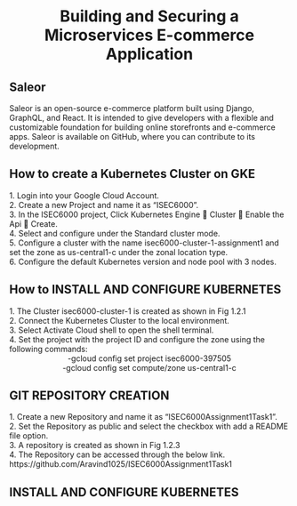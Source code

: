 <div align="center">
  <h1>Building and Securing a Microservices E-commerce Application</h1>
</div>

<div>
  <h2>Saleor</h2>
</div>
Saleor is an open-source e-commerce platform built using Django, GraphQL, and React. It is intended to give developers with a flexible and customizable foundation for building online storefronts and e-commerce apps. Saleor is available on GitHub, where you can contribute to its development.

<div>
  <h2>How to create a Kubernetes Cluster on GKE</h2>
</div>

<div>1.	Login into your Google Cloud Account.</div>
<div>2.	Create a new Project and name it as “ISEC6000”.</div>
<div>3.	In the ISEC6000 project, Click Kubernetes Engine  Cluster  Enable the Api  Create.</div>
<div>4.	Select and configure under the Standard cluster mode.</div>
<div>5.	Configure a cluster with the name isec6000-cluster-1-assignment1 and set the zone as us-central1-c under the zonal location type.</div>
<div>6.	Configure the default Kubernetes version and node pool with 3 nodes.</div>

<div>
  <h2>How to INSTALL AND CONFIGURE KUBERNETES</h2>
</div>

<div>1.	The Cluster isec6000-cluster-1 is created as shown in Fig 1.2.1</div>
<div>2.	Connect the Kubernetes Cluster to the local environment.</div>
<div>3.	Select Activate Cloud shell to open the shell terminal.</div>
<div>4.	Set the project with the project ID and configure the zone using the following commands:</div>
<div align="center">-gcloud config set project isec6000-397505</div>
<div align="center">-gcloud config set compute/zone us-central1-c</div>

<div>
  <h2>GIT REPOSITORY CREATION</h2>
</div>

<div>1.	Create a new Repository and name it as “ISEC6000Assignment1Task1”.</div>
<div>2.	Set the Repository as public and select the checkbox with add a README file option.</div>
<div>3.	A repository is created as shown in Fig 1.2.3</div>
<div>4.	The Repository can be accessed through the below link. </div>
https://github.com/Aravind1025/ISEC6000Assignment1Task1

<div>
  <h2>INSTALL AND CONFIGURE KUBERNETES</h2>
</div>
